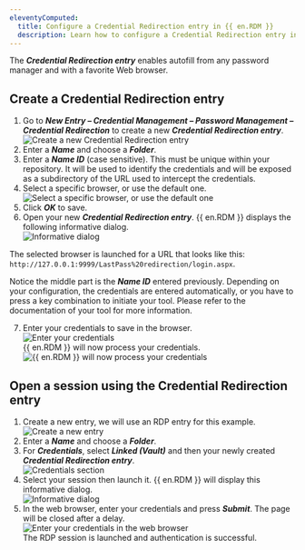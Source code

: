 ```yaml
---
eleventyComputed:
  title: Configure a Credential Redirection entry in {{ en.RDM }}
  description: Learn how to configure a Credential Redirection entry in {{ en.RDM }}
---
```

The ***Credential Redirection entry*** enables autofill from any password manager and with a favorite Web browser.  

## Create a Credential Redirection entry

1. Go to ***New Entry – Credential Management – Password Management – Credential Redirection*** to create a new ***Credential Redirection entry***. 
![Create a new Credential Redirection entry](https://webdevolutions.blob.core.windows.net/docs/en/kb/KB6040.png)  
1. Enter a ***Name*** and choose a ***Folder***.  
1. Enter a ***Name ID*** (case sensitive). This must be unique within your repository. It will be used to identify the credentials and will be exposed as a subdirectory of the URL used to intercept the credentials.  
1. Select a specific browser, or use the default one.  
![Select a specific browser, or use the default one](https://webdevolutions.blob.core.windows.net/docs/en/kb/KB6072.png)   
1. Click ***OK*** to save.  
1. Open your new ***Credential Redirection entry***. {{ en.RDM }} displays the following informative dialog.  
![Informative dialog ](https://webdevolutions.blob.core.windows.net/docs/en/kb/KB6073.png)  

The selected browser is launched for a URL that looks like this: `http://127.0.0.1:9999/LastPass%20redirection/login.aspx`.  

Notice the middle part is the ***Name ID*** entered previously. Depending on your configuration, the credentials are entered automatically, or you have to press a key combination to initiate your tool. Please refer to the documentation of your tool for more information.

7. Enter your credentials to save in the browser.  
![Enter your credentials](https://webdevolutions.blob.core.windows.net/docs/en/kb/KB6075.png)  
{{ en.RDM }} will now process your credentials.  
![{{ en.RDM }} will now process your credentials](https://webdevolutions.blob.core.windows.net/docs/en/kb/KB6074.png)  

## Open a session using the Credential Redirection entry

1. Create a new entry, we will use an RDP entry for this example.  
![Create a new entry](https://webdevolutions.blob.core.windows.net/docs/en/kb/KB6078.png)  
1. Enter a ***Name*** and choose a ***Folder***.  
1. For ***Credentials***, select ***Linked (Vault)*** and then your newly created ***Credential Redirection entry***.  
![Credentials section](https://webdevolutions.blob.core.windows.net/docs/en/kb/KB6077.png) 
1. Select your session then launch it. {{ en.RDM }} will display this informative dialog.  
![Informative dialog](https://webdevolutions.blob.core.windows.net/docs/en/kb/KB6079.png)   
1. In the web browser, enter your credentials and press ***Submit***. The page will be closed after a delay.  
![Enter your credentials in the web browser](https://webdevolutions.blob.core.windows.net/docs/en/kb/KB6080.png)   
The RDP session is launched and authentication is successful.